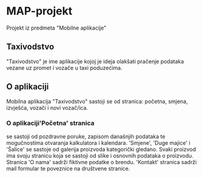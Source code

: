# MAP-projekt
Projekt iz predmeta "Mobilne aplikacije"

## Taxivodstvo 
"Taxivodstvo" je ime aplikacije kojoj je ideja olakšati pračenje podataka vezane uz promet i vozače u taxi poduzećima.

## O aplikaciji

Mobilna aplikacija "Taxivodstvo" sastoji se od stranica: početna, smjena, izvješća, vozači i novi vozač/ica.
### O aplikaciji'Početna' stranica 

se sastoji od pozdravne poruke, zapisom današnjih podataka te mogučnostima otvaranja kalkulatora i kalendara.
'Smjene', 'Duge majice' i 'Šalice' se sastoje od galerija proizvoda kategorički gledano.
Svaki proizvod ima svoju stranicu koja se sastoji od slike i osnovnih podataka o proizvodu.
Stranica 'O nama' sadrži fiktivne podatke o brendu.
'Kontakt' stranica sadrži mail formular te poveznice na društvene stranice.
